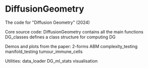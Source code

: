 # DiffusionGeometry
The code for "Diffusion Geometry" (2024)

Core source code:
DiffusionGeometry contains all the main functions
DG_classes defines a class structure for computing DG

Demos and plots from the paper:
2-forms
ABM
complexity_testing
manifold_testing
tumour_immune_cells

Utilities:
data_loader
DG_ml_stats
visualisation